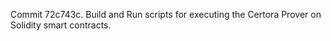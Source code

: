 Commit 72c743c.                    Build and Run scripts for executing the Certora Prover on Solidity smart contracts.